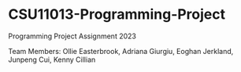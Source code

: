 # CSU11013-Programming-Project
Programming Project Assignment 2023

Team Members: Ollie Easterbrook,
              Adriana Giurgiu,
              Eoghan Jerkland,
              Junpeng Cui,
              Kenny Cillian
